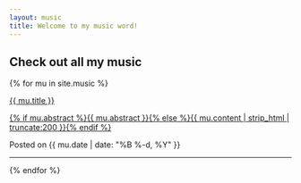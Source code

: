 ```yaml
---
layout: music
title: Welcome to my music word!
---
```

## Check out all my music

{% for mu in site.music %}
<div>
  <a href="{{ mu.url }}">
    <div>
    <p id="post_title">{{ mu.title }}</p>
    <p id="post_preview">{% if mu.abstract %}{{ mu.abstract }}{% else %}{{ mu.content | strip_html | truncate:200 }}{% endif %}</p>
    </div>
  </a>
  <p id="post_msg">Posted on {{ mu.date | date: "%B %-d, %Y" }}</p>
</div>
<hr />
 {% endfor %}
